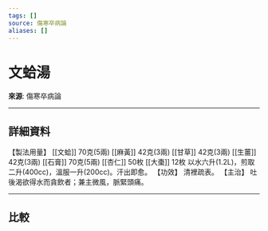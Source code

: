 ```yaml
---
tags: []
source: 傷寒卒病論
aliases: []
---
```


# 文蛤湯

**來源**: 傷寒卒病論  

---

## 詳細資料
【製法用量】 [[文蛤]] 70克(5兩) [[麻黃]] 42克(3兩) [[甘草]] 42克(3兩) [[生薑]] 42克(3兩) [[石膏]] 70克(5兩) [[杏仁]] 50枚 [[大棗]] 12枚
以水六升(1.2L)，煎取二升(400cc)，溫服一升(200cc)。汗出即愈。
【功效】
清裡疏表。
【主治】
吐後渴欲得水而貪飲者；兼主微風，脈緊頭痛。

---

## 比較
